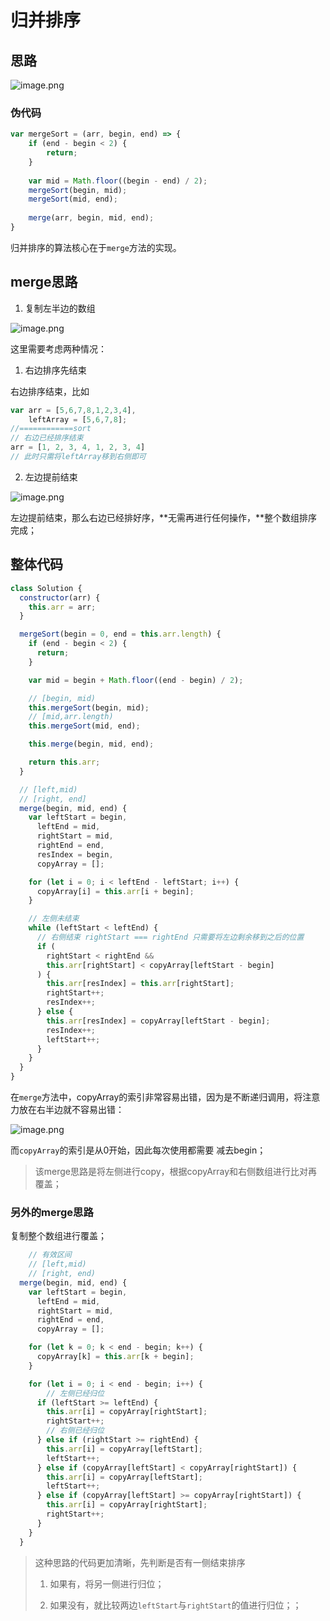 # 归并排序



## 思路

![image.png](https://p6-juejin.byteimg.com/tos-cn-i-k3u1fbpfcp/a522ad4cff304ec5a19c1b0f3d348c1c~tplv-k3u1fbpfcp-watermark.image)

### 伪代码

```js
var mergeSort = (arr, begin, end) => {
	if (end - begin < 2) {
        return;
    }
    
    var mid = Math.floor((begin - end) / 2);
    mergeSort(begin, mid);
    mergeSort(mid, end);
    
    merge(arr, begin, mid, end);
}
```

归并排序的算法核心在于`merge`方法的实现。



## merge思路

1. 复制左半边的数组

![image.png](https://p3-juejin.byteimg.com/tos-cn-i-k3u1fbpfcp/e72a6794f3b848ac956e871a55c108ff~tplv-k3u1fbpfcp-watermark.image)



这里需要考虑两种情况：

1. 右边排序先结束

右边排序结束，比如

```js
var arr = [5,6,7,8,1,2,3,4],
    leftArray = [5,6,7,8];
//============sort
// 右边已经排序结束
arr = [1, 2, 3, 4, 1, 2, 3, 4]
// 此时只需将leftArray移到右侧即可
```



2. 左边提前结束

![image.png](https://p1-juejin.byteimg.com/tos-cn-i-k3u1fbpfcp/ae42700a26a041c0a0fca0a1029da0e6~tplv-k3u1fbpfcp-watermark.image)

左边提前结束，那么右边已经排好序，**无需再进行任何操作，**整个数组排序完成；



## 整体代码

```js
class Solution {
  constructor(arr) {
    this.arr = arr;
  }

  mergeSort(begin = 0, end = this.arr.length) {
    if (end - begin < 2) {
      return;
    }

    var mid = begin + Math.floor((end - begin) / 2);

    // [begin, mid)
    this.mergeSort(begin, mid);
    // [mid,arr.length)
    this.mergeSort(mid, end);

    this.merge(begin, mid, end);

    return this.arr;
  }

  // [left,mid)
  // [right, end]
  merge(begin, mid, end) {
    var leftStart = begin,
      leftEnd = mid,
      rightStart = mid,
      rightEnd = end,
      resIndex = begin,
      copyArray = [];

    for (let i = 0; i < leftEnd - leftStart; i++) {
      copyArray[i] = this.arr[i + begin];
    }

    // 左侧未结束
    while (leftStart < leftEnd) {
      // 右侧结束 rightStart === rightEnd 只需要将左边剩余移到之后的位置
      if (
        rightStart < rightEnd &&
        this.arr[rightStart] < copyArray[leftStart - begin]
      ) {
        this.arr[resIndex] = this.arr[rightStart];
        rightStart++;
        resIndex++;
      } else {
        this.arr[resIndex] = copyArray[leftStart - begin];
        resIndex++;
        leftStart++;
      }
    }
  }
}
```

在`merge`方法中，copyArray的索引非常容易出错，因为是不断递归调用，将注意力放在右半边就不容易出错：

![image.png](https://p9-juejin.byteimg.com/tos-cn-i-k3u1fbpfcp/fef640d7c9d149e5873ce0d19cf4aa3a~tplv-k3u1fbpfcp-watermark.image)

而`copyArray`的索引是从0开始，因此每次使用都需要 减去begin；

> 该merge思路是将左侧进行copy，根据copyArray和右侧数组进行比对再覆盖；



### 另外的merge思路

复制整个数组进行覆盖；

```js
    // 有效区间
    // [left,mid)
    // [right, end)
  merge(begin, mid, end) {
    var leftStart = begin,
      leftEnd = mid,
      rightStart = mid,
      rightEnd = end,
      copyArray = [];

    for (let k = 0; k < end - begin; k++) {
      copyArray[k] = this.arr[k + begin];
    }

    for (let i = 0; i < end - begin; i++) {
        // 左侧已经归位
      if (leftStart >= leftEnd) {  
        this.arr[i] = copyArray[rightStart];
        rightStart++;
        // 右侧已经归位
      } else if (rightStart >= rightEnd) {
        this.arr[i] = copyArray[leftStart];
        leftStart++;
      } else if (copyArray[leftStart] < copyArray[rightStart]) {
        this.arr[i] = copyArray[leftStart];
        leftStart++;
      } else if (copyArray[leftStart] >= copyArray[rightStart]) {
        this.arr[i] = copyArray[rightStart];
        rightStart++;
      }
    }
  }
```

> 这种思路的代码更加清晰，先判断是否有一侧结束排序
>
> 1. 如果有，将另一侧进行归位；
>
> 2. 如果没有，就比较两边`leftStart`与`rightStart`的值进行归位；；